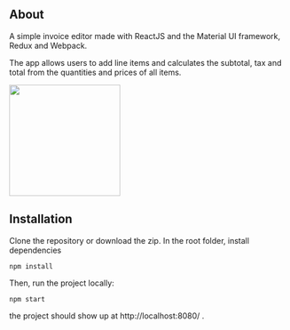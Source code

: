 ## About

A simple invoice editor made with ReactJS and the Material UI framework, Redux and Webpack.

The app allows users to add line items and calculates the subtotal, tax and total from the quantities and prices of all items.

<img src="https://github.com/adrianl0118/invoice-editor/blob/master/docs/Capture1.png" alt="" width="200">

## Installation

Clone the repository or download the zip. In the root folder, install dependencies

```npm install```

Then, run the project locally:

```npm start```

the project should show up at  http://localhost:8080/ .

